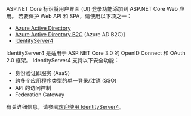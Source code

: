 ASP.NET Core 标识将用户界面 (UI) 登录功能添加到 ASP.NET Core Web 应用。 若要保护 Web API 和 SPA，请使用以下项之一：

* [Azure Active Directory](/azure/api-management/api-management-howto-protect-backend-with-aad)
* [Azure Active Directory B2C](/azure/active-directory-b2c/active-directory-b2c-custom-rest-api-netfw) (Azure AD B2C)]
* [IdentityServer4](https://identityserver.io)

IdentityServer4 是适用于 ASP.NET Core 3.0 的 OpenID Connect 和 OAuth 2.0 框架。 IdentityServer4 支持以下安全功能：

* 身份验证即服务 (AaaS)
* 跨多个应用程序类型的单一登录/注销 (SSO)
* API 的访问控制
* Federation Gateway

有关详细信息，请参阅[欢迎使用 IdentityServer4](http://docs.identityserver.io/en/latest/index.html)。